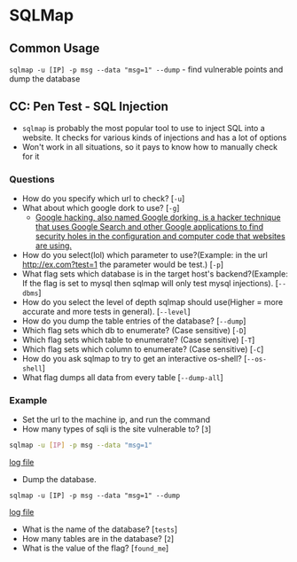 # SQLMap

## Common Usage

`sqlmap -u [IP] -p msg --data "msg=1" --dump` - find vulnerable points and dump the database

## CC: Pen Test - SQL Injection

- `sqlmap` is probably the most popular tool to use to inject SQL into a website. It checks for various kinds of injections and has a lot of options
- Won't work in all situations, so it pays to know how to manually check for it

### Questions

- How do you specify which url to check? [`-u`]
- What about which google dork to use? [`-g`]
  - [Google hacking, also named Google dorking, is a hacker technique that uses Google Search and other Google applications to find security holes in the configuration and computer code that websites are using.](https://en.wikipedia.org/wiki/Google_hacking)
- How do you select(lol) which parameter to use?(Example: in the url http://ex.com?test=1 the parameter would be test.) [`-p`]
- What flag sets which database is in the target host's backend?(Example: If the flag is set to mysql then sqlmap will only test mysql injections). [`--dbms`]
- How do you select the level of depth sqlmap should use(Higher = more accurate and more tests in general). [`--level`]
- How do you dump the table entries of the database? [`--dump`]
- Which flag sets which db to enumerate? (Case sensitive) [`-D`]
- Which flag sets which table to enumerate? (Case sensitive) [`-T`]
- Which flag sets which column to enumerate? (Case sensitive) [`-C`]
- How do you ask sqlmap to try to get an interactive os-shell? [`--os-shell`]
- What flag dumps all data from every table [`--dump-all`]

### Example

- Set the url to the machine ip, and run the command
- How many types of sqli is the site vulnerable to? [`3`]

```bash
sqlmap -u [IP] -p msg --data "msg=1"
```

[log file](./sqlmap_files/sqlmap.log)

- Dump the database.

```
sqlmap -u [IP] -p msg --data "msg=1" --dump
```

[log file](./sqlmap_files/10.10.63.151/log)

- What is the name of the database? [`tests`]
- How many tables are in the database? [`2`]
- What is the value of the flag? [`found_me`]
